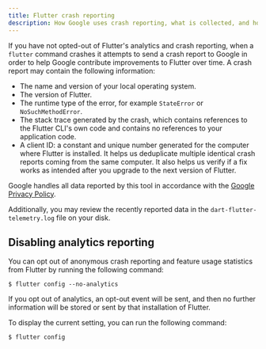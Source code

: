 ```yaml
---
title: Flutter crash reporting
description: How Google uses crash reporting, what is collected, and how to opt out.
---
```


If you have not opted-out of Flutter's analytics and crash reporting,
when a `flutter` command crashes it attempts to send a crash report
to Google in order to help Google contribute improvements to Flutter
over time. A crash report may contain the following information:

* The name and version of your local operating system.
* The version of Flutter.
* The runtime type of the error, for example `StateError` or 
  `NoSuchMethodError`.
* The stack trace generated by the crash, which contains references to 
  the Flutter CLI's own code and contains no references to your application 
  code.
* A client ID: a constant and unique number generated for the
  computer where Flutter is installed.
  It helps us deduplicate multiple identical crash
  reports coming from the same computer.
  It also helps us verify if a fix works
  as intended after you upgrade to the next version of Flutter.

Google handles all data reported by this tool in accordance with the 
[Google Privacy Policy][].

Additionally, you may review the recently reported data in the 
`dart-flutter-telemetry.log` file on your disk.

## Disabling analytics reporting

You can opt out of anonymous crash reporting and feature
usage statistics from Flutter by running the following command:

```terminal
$ flutter config --no-analytics
```

If you opt out of analytics, an opt-out event will be sent,
and then no further information will be stored or sent by that
installation of Flutter. 

To display the current setting, you can run the following command:

```terminal
$ flutter config
```

[Google Privacy Policy]: https://policies.google.com/privacy
